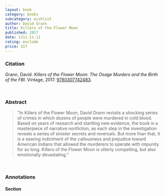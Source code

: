 ```yaml
---
layout: book
category: books
subcategory: wishlist
author: David Grann
title: Killers of the Flower Moon
published: 2017
date: 1111-11-11
rating: exclude
price: $17
---
```


### Citation

Grann, David. *Killers of the Flower Moon: The Osage Murders and the Birth of the FBI.* Vintage, 2017. [‎9780307742483](https://www.davidgrann.com/books/#killers-of-the-flower-moon).

<br>

### Abstract

> "In Killers of the Flower Moon, David Grann revisits a shocking series of crimes in which dozens of people were murdered in cold blood. Based on years of research and startling new evidence, the book is a masterpiece of narrative nonfiction, as each step in the investigation reveals a series of sinister secrets and reversals. But more than that, it is a searing indictment of the callousness and prejudice toward American Indians that allowed the murderers to operate with impunity for so long. Killers of the Flower Moon is utterly compelling, but also emotionally devastating."

<br>

### Annotations

#### Section

<br>
